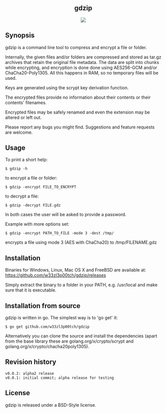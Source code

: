 <p align="center">
  <h2 align="center">gdzip</h2>
  <p align="center">
    <a href="https://goreportcard.com/report/github.com/w33zl3p00tch/gdzip"><img src="https://goreportcard.com/badge/github.com/w33zl3p00tch/gdzip"></a>
  </p>
</p>

## Synopsis

gdzip is a command line tool to compress and encrypt a file or folder.


Internally, the given files and/or folders are compressed and stored as tar.gz archives that retain the original file metadata. The data are split into chunks while encrypting, and encryption is done done using AES256-GCM and/or ChaCha20-Poly1305. All this happens in RAM, so no temporary files will be used.

Keys are generated using the scrypt key derivation function.

The encrypted files provide no information about their contents or their contents' filenames.

Encrypted files may be safely renamed and even the extension may be altered or left out.


Please report any bugs you might find. Suggestions and feature requests are welcome.



## Usage

To print a short help:
```
$ gdzip -h
```

to encrypt a file or folder:

```
$ gdzip -encrypt FILE_TO_ENCRYPT
```

to decrypt a file:

```
$ gdzip -decrypt FILE.gdz
```

In both cases the user will be asked to provide a password.


Example with more options set:
```
$ gdzip -encrypt PATH_TO_FILE -mode 3 -dest /tmp/
```

encrypts a file using mode 3 (AES with ChaCha20) to /tmp/FILENAME.gdz


## Installation

Binaries for Windows, Linux, Mac OS X and FreeBSD are available at:
https://github.com/w33zl3p00tch/gdzip/releases

Simply extract the binary to a folder in your PATH, e.g. /usr/local and make sure that it is executable.



## Installation from source

gdzip is written in go. The simplest way is to 'go get' it:

```
$ go get github.com/w33zl3p00tch/gdzip
```

Alternatively you can clone the source and install the dependencies (apart from the base library these are golang.org/x/crypto/scrypt and golang.org/x/crypto/chacha20poly1305).



## Revision history

```
v0.0.2: alpha2 release
v0.0.1: initial commit; alpha release for testing
```


## License

gdzip is released under a BSD-Style license.

